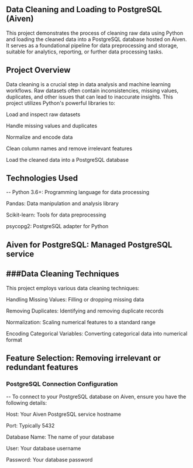 ## Data Cleaning and Loading to PostgreSQL (Aiven)
This project demonstrates the process of cleaning raw data using Python and loading the cleaned data into a PostgreSQL database hosted on Aiven. It serves as a foundational pipeline for data preprocessing and storage, suitable for analytics, reporting, or further data processing tasks.

## Project Overview
Data cleaning is a crucial step in data analysis and machine learning workflows. Raw datasets often contain inconsistencies, missing values, duplicates, and other issues that can lead to inaccurate insights. This project utilizes Python's powerful libraries to:

Load and inspect raw datasets

Handle missing values and duplicates

Normalize and encode data

Clean column names and remove irrelevant features

Load the cleaned data into a PostgreSQL database

## Technologies Used
--
Python 3.6+: Programming language for data processing

Pandas: Data manipulation and analysis library

Scikit-learn: Tools for data preprocessing

psycopg2: PostgreSQL adapter for Python

Aiven for PostgreSQL: Managed PostgreSQL service
--
 ###Data Cleaning Techniques
 --
This project employs various data cleaning techniques:

Handling Missing Values: Filling or dropping missing data

Removing Duplicates: Identifying and removing duplicate records

Normalization: Scaling numerical features to a standard range

Encoding Categorical Variables: Converting categorical data into numerical format

Feature Selection: Removing irrelevant or redundant features
--
### PostgreSQL Connection Configuration
--
To connect to your PostgreSQL database on Aiven, ensure you have the following details:

Host: Your Aiven PostgreSQL service hostname

Port: Typically 5432

Database Name: The name of your database

User: Your database username

Password: Your database password
